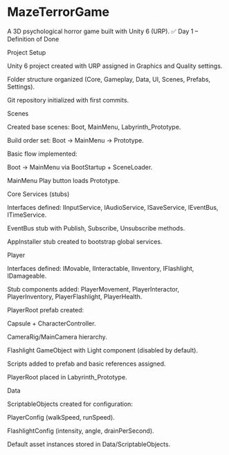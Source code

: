 # MazeTerrorGame
A 3D psychological horror game built with Unity 6 (URP).
✅ Day 1 – Definition of Done

Project Setup

Unity 6 project created with URP assigned in Graphics and Quality settings.

Folder structure organized (Core, Gameplay, Data, UI, Scenes, Prefabs, Settings).

Git repository initialized with first commits.

Scenes

Created base scenes: Boot, MainMenu, Labyrinth_Prototype.

Build order set: Boot → MainMenu → Prototype.

Basic flow implemented:

Boot → MainMenu via BootStartup + SceneLoader.

MainMenu Play button loads Prototype.

Core Services (stubs)

Interfaces defined: IInputService, IAudioService, ISaveService, IEventBus, ITimeService.

EventBus stub with Publish, Subscribe, Unsubscribe methods.

AppInstaller stub created to bootstrap global services.

Player

Interfaces defined: IMovable, IInteractable, IInventory, IFlashlight, IDamageable.

Stub components added: PlayerMovement, PlayerInteractor, PlayerInventory, PlayerFlashlight, PlayerHealth.

PlayerRoot prefab created:

Capsule + CharacterController.

CameraRig/MainCamera hierarchy.

Flashlight GameObject with Light component (disabled by default).

Scripts added to prefab and basic references assigned.

PlayerRoot placed in Labyrinth_Prototype.

Data

ScriptableObjects created for configuration:

PlayerConfig (walkSpeed, runSpeed).

FlashlightConfig (intensity, angle, drainPerSecond).

Default asset instances stored in Data/ScriptableObjects.
